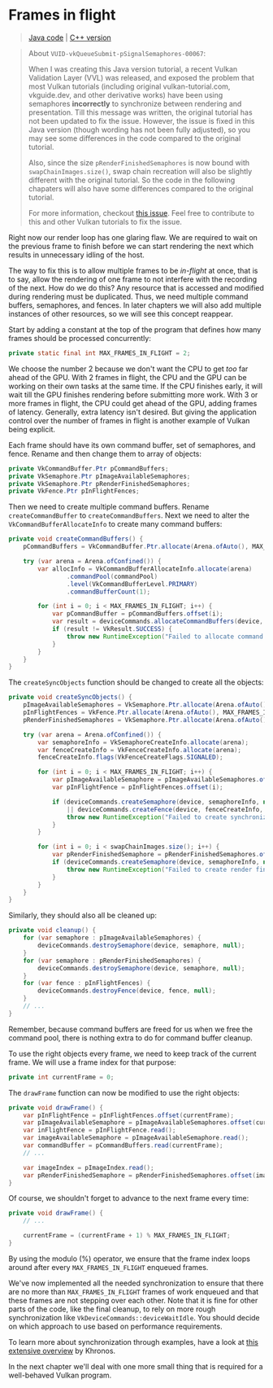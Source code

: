 # Frames in flight

> [Java code](https://github.com/club-doki7/vulkan4j/tree/master/modules/tutorial/src/main/java/tutorial/vulkan/part04/ch16/Main.java) | [C++ version](https://vulkan-tutorial.com/Drawing_a_triangle/Drawing/Frames_in_flight)

> About `VUID-vkQueueSubmit-pSignalSemaphores-00067`:
> 
> When I was creating this Java version tutorial, a recent Vulkan Validation Layer (VVL) was released, and exposed the problem that most Vulkan tutorials (including original vulkan-tutorial.com, vkguide.dev, and other derivative works) have been using semaphores **incorrectly** to synchronize between rendering and presentation. Till this message was written, the original tutorial has not been updated to fix the issue. However, the issue is fixed in this Java version (though wording has not been fully adjusted), so you may see some differences in the code compared to the original tutorial.
> 
> Also, since the size `pRenderFinishedSemaphores` is now bound with `swapChainImages.size()`, swap chain recreation will also be slightly different with the original tutorial. So the code in the following chapaters will also have some differences compared to the original tutorial.
> 
> For more information, checkout [this issue](https://github.com/Overv/VulkanTutorial/issues/407). Feel free to contribute to this and other Vulkan tutorials to fix the issue.

Right now our render loop has one glaring flaw. We are required to wait on the previous frame to finish before we can start rendering the next which results in unnecessary idling of the host.

The way to fix this is to allow multiple frames to be *in-flight* at once, that is to say, allow the rendering of one frame to not interfere with the recording of the next. How do we do this? Any resource that is accessed and modified during rendering must be duplicated. Thus, we need multiple command buffers, semaphores, and fences. In later chapters we will also add multiple instances of other resources, so we will see this concept reappear.

Start by adding a constant at the top of the program that defines how many frames should be processed concurrently:

```java
private static final int MAX_FRAMES_IN_FLIGHT = 2;
```

We choose the number 2 because we don't want the CPU to get *too* far ahead of the GPU. With 2 frames in flight, the CPU and the GPU can be working on their own tasks at the same time. If the CPU finishes early, it will wait till the GPU finishes rendering before submitting more work. With 3 or more frames in flight, the CPU could get ahead of the GPU, adding frames of latency. Generally, extra latency isn't desired. But giving the application control over the number of frames in flight is another example of Vulkan being explicit.

Each frame should have its own command buffer, set of semaphores, and fence. Rename and then change them to array of objects:

```java
private VkCommandBuffer.Ptr pCommandBuffers;
private VkSemaphore.Ptr pImageAvailableSemaphores;
private VkSemaphore.Ptr pRenderFinishedSemaphores;
private VkFence.Ptr pInFlightFences;
```

Then we need to create multiple command buffers. Rename `createCommandBuffer` to `createCommandBuffers`. Next we need to alter the `VkCommandBufferAllocateInfo` to create many command buffers:

```java
private void createCommandBuffers() {
    pCommandBuffers = VkCommandBuffer.Ptr.allocate(Arena.ofAuto(), MAX_FRAMES_IN_FLIGHT);

    try (var arena = Arena.ofConfined()) {
        var allocInfo = VkCommandBufferAllocateInfo.allocate(arena)
                .commandPool(commandPool)
                .level(VkCommandBufferLevel.PRIMARY)
                .commandBufferCount(1);

        for (int i = 0; i < MAX_FRAMES_IN_FLIGHT; i++) {
            var pCommandBuffer = pCommandBuffers.offset(i);
            var result = deviceCommands.allocateCommandBuffers(device, allocInfo, pCommandBuffer);
            if (result != VkResult.SUCCESS) {
                throw new RuntimeException("Failed to allocate command buffer, vulkan error code: " + VkResult.explain(result));
            }
        }
    }
}
```

<!-- TODO: precisely explain why `swapChainImages.size()` semaphores are required here.
Previous tutorial often uses `MAX_FRAMES_IN_FLIGHT` semaphores and use `currentFrame` to index into
them. But most recent VVL complains about that, discovering that all previous tutorials and code
are incorrect.
-->

The `createSyncObjects` function should be changed to create all the objects:

```java
private void createSyncObjects() {
    pImageAvailableSemaphores = VkSemaphore.Ptr.allocate(Arena.ofAuto(), MAX_FRAMES_IN_FLIGHT);
    pInFlightFences = VkFence.Ptr.allocate(Arena.ofAuto(), MAX_FRAMES_IN_FLIGHT);
    pRenderFinishedSemaphores = VkSemaphore.Ptr.allocate(Arena.ofAuto(), swapChainImages.size());

    try (var arena = Arena.ofConfined()) {
        var semaphoreInfo = VkSemaphoreCreateInfo.allocate(arena);
        var fenceCreateInfo = VkFenceCreateInfo.allocate(arena);
        fenceCreateInfo.flags(VkFenceCreateFlags.SIGNALED);

        for (int i = 0; i < MAX_FRAMES_IN_FLIGHT; i++) {
            var pImageAvailableSemaphore = pImageAvailableSemaphores.offset(i);
            var pInFlightFence = pInFlightFences.offset(i);

            if (deviceCommands.createSemaphore(device, semaphoreInfo, null, pImageAvailableSemaphore) != VkResult.SUCCESS
                || deviceCommands.createFence(device, fenceCreateInfo, null, pInFlightFence) != VkResult.SUCCESS) {
                throw new RuntimeException("Failed to create synchronization objects for a frame");
            }
        }

        for (int i = 0; i < swapChainImages.size(); i++) {
            var pRenderFinishedSemaphore = pRenderFinishedSemaphores.offset(i);
            if (deviceCommands.createSemaphore(device, semaphoreInfo, null, pRenderFinishedSemaphore) != VkResult.SUCCESS) {
                throw new RuntimeException("Failed to create render finished semaphore for swap chain image " + i);
            }
        }
    }
}
```

Similarly, they should also all be cleaned up:

```java
private void cleanup() {
    for (var semaphore : pImageAvailableSemaphores) {
        deviceCommands.destroySemaphore(device, semaphore, null);
    }
    for (var semaphore : pRenderFinishedSemaphores) {
        deviceCommands.destroySemaphore(device, semaphore, null);
    }
    for (var fence : pInFlightFences) {
        deviceCommands.destroyFence(device, fence, null);
    }
    // ...
}
```

Remember, because command buffers are freed for us when we free the command pool, there is nothing extra to do for command buffer cleanup.

To use the right objects every frame, we need to keep track of the current frame. We will use a frame index for that purpose:

```java
private int currentFrame = 0;
```

The `drawFrame` function can now be modified to use the right objects:

```java
private void drawFrame() {
    var pInFlightFence = pInFlightFences.offset(currentFrame);
    var pImageAvailableSemaphore = pImageAvailableSemaphores.offset(currentFrame);
    var inFlightFence = pInFlightFence.read();
    var imageAvailableSemaphore = pImageAvailableSemaphore.read();
    var commandBuffer = pCommandBuffers.read(currentFrame);
    // ...

    var imageIndex = pImageIndex.read();
    var pRenderFinishedSemaphore = pRenderFinishedSemaphores.offset(imageIndex);
}
```

Of course, we shouldn't forget to advance to the next frame every time:

```java
private void drawFrame() {
    // ...

    currentFrame = (currentFrame + 1) % MAX_FRAMES_IN_FLIGHT;
}
```

By using the modulo (%) operator, we ensure that the frame index loops around after every `MAX_FRAMES_IN_FLIGHT` enqueued frames.

We've now implemented all the needed synchronization to ensure that there are no more than `MAX_FRAMES_IN_FLIGHT` frames of work enqueued and that these frames are not stepping over each other. Note that it is fine for other parts of the code, like the final cleanup, to rely on more rough synchronization like `VkDeviceCommands::deviceWaitIdle`. You should decide on which approach to use based on performance requirements.

To learn more about synchronization through examples, have a look at [this extensive overview](https://github.com/KhronosGroup/Vulkan-Docs/wiki/Synchronization-Examples#swapchain-image-acquire-and-present) by Khronos.

In the next chapter we'll deal with one more small thing that is required for a well-behaved Vulkan program.
